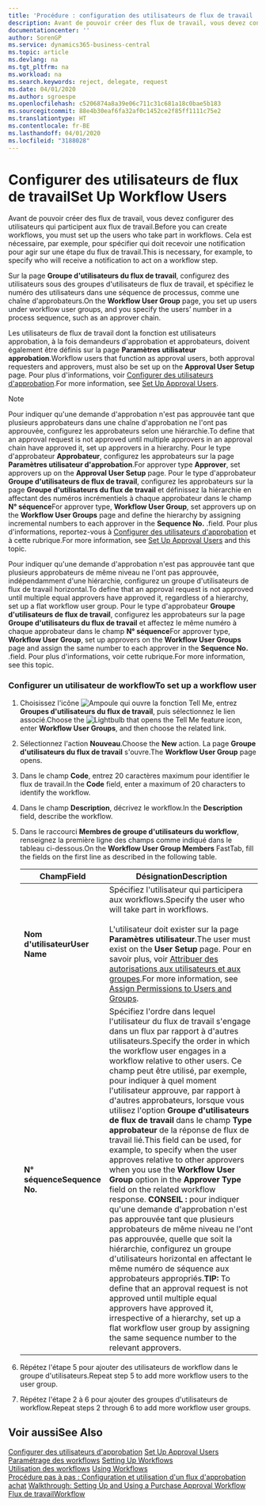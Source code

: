 ```yaml
---
title: 'Procédure : configuration des utilisateurs de flux de travail | Microsoft Docs'
description: Avant de pouvoir créer des flux de travail, vous devez configurer des utilisateurs qui participent aux flux de travail. Cela est nécessaire, par exemple, pour spécifier qui doit recevoir une notification pour agir sur une étape du flux de travail.
documentationcenter: ''
author: SorenGP
ms.service: dynamics365-business-central
ms.topic: article
ms.devlang: na
ms.tgt_pltfrm: na
ms.workload: na
ms.search.keywords: reject, delegate, request
ms.date: 04/01/2020
ms.author: sgroespe
ms.openlocfilehash: c5206874a8a39e06c711c31c681a18c0bae5b183
ms.sourcegitcommit: 88e4b30eaf6fa32af0c1452ce2f85ff1111c75e2
ms.translationtype: HT
ms.contentlocale: fr-BE
ms.lasthandoff: 04/01/2020
ms.locfileid: "3188028"
---
```

# <a name="set-up-workflow-users"></a><span data-ttu-id="f0bba-104">Configurer des utilisateurs de flux de travail</span><span class="sxs-lookup"><span data-stu-id="f0bba-104">Set Up Workflow Users</span></span>
<span data-ttu-id="f0bba-105">Avant de pouvoir créer des flux de travail, vous devez configurer des utilisateurs qui participent aux flux de travail.</span><span class="sxs-lookup"><span data-stu-id="f0bba-105">Before you can create workflows, you must set up the users who take part in workflows.</span></span> <span data-ttu-id="f0bba-106">Cela est nécessaire, par exemple, pour spécifier qui doit recevoir une notification pour agir sur une étape du flux de travail.</span><span class="sxs-lookup"><span data-stu-id="f0bba-106">This is necessary, for example, to specify who will receive a notification to act on a workflow step.</span></span>  

<span data-ttu-id="f0bba-107">Sur la page **Groupe d'utilisateurs du flux de travail**, configurez des utilisateurs sous des groupes d'utilisateurs de flux de travail, et spécifiez le numéro des utilisateurs dans une séquence de processus, comme une chaîne d'approbateurs.</span><span class="sxs-lookup"><span data-stu-id="f0bba-107">On the **Workflow User Group** page, you set up users under workflow user groups, and you specify the users’ number in a process sequence, such as an approver chain.</span></span>  

<span data-ttu-id="f0bba-108">Les utilisateurs de flux de travail dont la fonction est utilisateurs approbation, à la fois demandeurs d'approbation et approbateurs, doivent également être définis sur la page **Paramètres utilisateur approbation**.</span><span class="sxs-lookup"><span data-stu-id="f0bba-108">Workflow users that function as approval users, both approval requesters and approvers, must also be set up on the **Approval User Setup** page.</span></span> <span data-ttu-id="f0bba-109">Pour plus d'informations, voir [Configurer des utilisateurs d'approbation](across-how-to-set-up-approval-users.md).</span><span class="sxs-lookup"><span data-stu-id="f0bba-109">For more information, see [Set Up Approval Users](across-how-to-set-up-approval-users.md).</span></span>  

> [!NOTE]  
>  <span data-ttu-id="f0bba-110">Pour indiquer qu'une demande d'approbation n'est pas approuvée tant que plusieurs approbateurs dans une chaîne d'approbation ne l'ont pas approuvée, configurez les approbateurs selon une hiérarchie.</span><span class="sxs-lookup"><span data-stu-id="f0bba-110">To define that an approval request is not approved until multiple approvers in an approval chain have approved it, set up approvers in a hierarchy.</span></span> <span data-ttu-id="f0bba-111">Pour le type d'approbateur **Approbateur**, configurez les approbateurs sur la page **Paramètres utilisateur d'approbation**.</span><span class="sxs-lookup"><span data-stu-id="f0bba-111">For approver type **Approver**, set approvers up on the **Approval User Setup** page.</span></span> <span data-ttu-id="f0bba-112">Pour le type d'approbateur **Groupe d'utilisateurs de flux de travail**, configurez les approbateurs sur la page **Groupe d'utilisateurs du flux de travail** et définissez la hiérarchie en affectant des numéros incrémentiels à chaque approbateur dans le champ **N° séquence**</span><span class="sxs-lookup"><span data-stu-id="f0bba-112">For approver type, **Workflow User Group**, set approvers up on the **Workflow User Groups** page and define the hierarchy by assigning incremental numbers to each approver in the **Sequence No.**</span></span> <span data-ttu-id="f0bba-113">.</span><span class="sxs-lookup"><span data-stu-id="f0bba-113">field.</span></span> <span data-ttu-id="f0bba-114">Pour plus d'informations, reportez-vous à [Configurer des utilisateurs d'approbation](across-how-to-set-up-approval-users.md) et à cette rubrique.</span><span class="sxs-lookup"><span data-stu-id="f0bba-114">For more information, see [Set Up Approval Users](across-how-to-set-up-approval-users.md) and this topic.</span></span>  
>   
>  <span data-ttu-id="f0bba-115">Pour indiquer qu'une demande d'approbation n'est pas approuvée tant que plusieurs approbateurs de même niveau ne l'ont pas approuvée, indépendamment d'une hiérarchie, configurez un groupe d'utilisateurs de flux de travail horizontal.</span><span class="sxs-lookup"><span data-stu-id="f0bba-115">To define that an approval request is not approved until multiple equal approvers have approved it, regardless of a hierarchy, set up a flat workflow user group.</span></span> <span data-ttu-id="f0bba-116">Pour le type d'approbateur **Groupe d'utilisateurs de flux de travail**, configurez les approbateurs sur la page **Groupe d'utilisateurs du flux de travail** et affectez le même numéro à chaque approbateur dans le champ **N° séquence**</span><span class="sxs-lookup"><span data-stu-id="f0bba-116">For approver type, **Workflow User Group**, set up approvers on the **Workflow User Groups** page and assign the same number to each approver in the **Sequence No.**</span></span> <span data-ttu-id="f0bba-117">.</span><span class="sxs-lookup"><span data-stu-id="f0bba-117">field.</span></span> <span data-ttu-id="f0bba-118">Pour plus d'informations, voir cette rubrique.</span><span class="sxs-lookup"><span data-stu-id="f0bba-118">For more information, see this topic.</span></span>  

### <a name="to-set-up-a-workflow-user"></a><span data-ttu-id="f0bba-119">Configurer un utilisateur de workflow</span><span class="sxs-lookup"><span data-stu-id="f0bba-119">To set up a workflow user</span></span>  

1. <span data-ttu-id="f0bba-120">Choisissez l'icône ![Ampoule qui ouvre la fonction Tell Me](media/ui-search/search_small.png "Dites-moi ce que vous voulez faire"), entrez **Groupes d'utilisateurs du flux de travail**, puis sélectionnez le lien associé.</span><span class="sxs-lookup"><span data-stu-id="f0bba-120">Choose the ![Lightbulb that opens the Tell Me feature](media/ui-search/search_small.png "Tell me what you want to do") icon, enter **Workflow User Groups**, and then choose the related link.</span></span>  
2. <span data-ttu-id="f0bba-121">Sélectionnez l'action **Nouveau**.</span><span class="sxs-lookup"><span data-stu-id="f0bba-121">Choose the **New** action.</span></span> <span data-ttu-id="f0bba-122">La page **Groupe d'utilisateurs du flux de travail** s'ouvre.</span><span class="sxs-lookup"><span data-stu-id="f0bba-122">The **Workflow User Group** page opens.</span></span>  
3. <span data-ttu-id="f0bba-123">Dans le champ **Code**, entrez 20 caractères maximum pour identifier le flux de travail.</span><span class="sxs-lookup"><span data-stu-id="f0bba-123">In the **Code** field, enter a maximum of 20 characters to identify the workflow.</span></span>  
4. <span data-ttu-id="f0bba-124">Dans le champ **Description**, décrivez le workflow.</span><span class="sxs-lookup"><span data-stu-id="f0bba-124">In the **Description** field, describe the workflow.</span></span>  
5. <span data-ttu-id="f0bba-125">Dans le raccourci **Membres de groupe d'utilisateurs du workflow**, renseignez la première ligne des champs comme indiqué dans le tableau ci-dessous.</span><span class="sxs-lookup"><span data-stu-id="f0bba-125">On the **Workflow User Group Members** FastTab, fill the fields on the first line as described in the following table.</span></span>  

    |<span data-ttu-id="f0bba-126">Champ</span><span class="sxs-lookup"><span data-stu-id="f0bba-126">Field</span></span>|<span data-ttu-id="f0bba-127">Désignation</span><span class="sxs-lookup"><span data-stu-id="f0bba-127">Description</span></span>|  
    |---------------------------------|---------------------------------------|  
    |<span data-ttu-id="f0bba-128">**Nom d'utilisateur**</span><span class="sxs-lookup"><span data-stu-id="f0bba-128">**User Name**</span></span>|<span data-ttu-id="f0bba-129">Spécifiez l'utilisateur qui participera aux workflows.</span><span class="sxs-lookup"><span data-stu-id="f0bba-129">Specify the user who will take part in workflows.</span></span><br /><br /> <span data-ttu-id="f0bba-130">L'utilisateur doit exister sur la page **Paramètres utilisateur**.</span><span class="sxs-lookup"><span data-stu-id="f0bba-130">The user must exist on the **User Setup** page.</span></span> <span data-ttu-id="f0bba-131">Pour en savoir plus, voir [Attribuer des autorisations aux utilisateurs et aux groupes](ui-define-granular-permissions.md).</span><span class="sxs-lookup"><span data-stu-id="f0bba-131">For more information, see [Assign Permissions to Users and Groups](ui-define-granular-permissions.md).</span></span>|  
    |<span data-ttu-id="f0bba-132">**N° séquence**</span><span class="sxs-lookup"><span data-stu-id="f0bba-132">**Sequence No.**</span></span>|<span data-ttu-id="f0bba-133">Spécifiez l'ordre dans lequel l'utilisateur du flux de travail s'engage dans un flux par rapport à d'autres utilisateurs.</span><span class="sxs-lookup"><span data-stu-id="f0bba-133">Specify the order in which the workflow user engages in a workflow relative to other users.</span></span> <span data-ttu-id="f0bba-134">Ce champ peut être utilisé, par exemple, pour indiquer à quel moment l'utilisateur approuve, par rapport à d'autres approbateurs, lorsque vous utilisez l'option **Groupe d'utilisateurs de flux de travail** dans le champ **Type approbateur** de la réponse de flux de travail lié.</span><span class="sxs-lookup"><span data-stu-id="f0bba-134">This field can be used, for example, to specify when the user approves relative to other approvers when you use the **Workflow User Group** option in the **Approver Type** field on the related workflow response.</span></span> <span data-ttu-id="f0bba-135">**CONSEIL :**  pour indiquer qu'une demande d'approbation n'est pas approuvée tant que plusieurs approbateurs de même niveau ne l'ont pas approuvée, quelle que soit la hiérarchie, configurez un groupe d'utilisateurs horizontal en affectant le même numéro de séquence aux approbateurs appropriés.</span><span class="sxs-lookup"><span data-stu-id="f0bba-135">**TIP:**  To define that an approval request is not approved until multiple equal approvers have approved it, irrespective of a hierarchy, set up a flat workflow user group by assigning the same sequence number to the relevant approvers.</span></span>|  
6. <span data-ttu-id="f0bba-136">Répétez l'étape 5 pour ajouter des utilisateurs de workflow dans le groupe d'utilisateurs.</span><span class="sxs-lookup"><span data-stu-id="f0bba-136">Repeat step 5 to add more workflow users to the user group.</span></span>  
7. <span data-ttu-id="f0bba-137">Répétez l'étape 2 à 6 pour ajouter des groupes d'utilisateurs de workflow.</span><span class="sxs-lookup"><span data-stu-id="f0bba-137">Repeat steps 2 through 6 to add more workflow user groups.</span></span>  

## <a name="see-also"></a><span data-ttu-id="f0bba-138">Voir aussi</span><span class="sxs-lookup"><span data-stu-id="f0bba-138">See Also</span></span>  
<span data-ttu-id="f0bba-139">[Configurer des utilisateurs d'approbation](across-how-to-set-up-approval-users.md) </span><span class="sxs-lookup"><span data-stu-id="f0bba-139">[Set Up Approval Users](across-how-to-set-up-approval-users.md) </span></span>  
<span data-ttu-id="f0bba-140">[Paramétrage des workflows](across-set-up-workflows.md) </span><span class="sxs-lookup"><span data-stu-id="f0bba-140">[Setting Up Workflows](across-set-up-workflows.md) </span></span>  
<span data-ttu-id="f0bba-141">[Utilisation des workflows](across-use-workflows.md) </span><span class="sxs-lookup"><span data-stu-id="f0bba-141">[Using Workflows](across-use-workflows.md) </span></span>  
<span data-ttu-id="f0bba-142">[Procédure pas à pas : Configuration et utilisation d'un flux d'approbation achat](walkthrough-setting-up-and-using-a-purchase-approval-workflow.md) </span><span class="sxs-lookup"><span data-stu-id="f0bba-142">[Walkthrough: Setting Up and Using a Purchase Approval Workflow](walkthrough-setting-up-and-using-a-purchase-approval-workflow.md) </span></span>  
[<span data-ttu-id="f0bba-143">Flux de travail</span><span class="sxs-lookup"><span data-stu-id="f0bba-143">Workflow</span></span>](across-workflow.md)   
